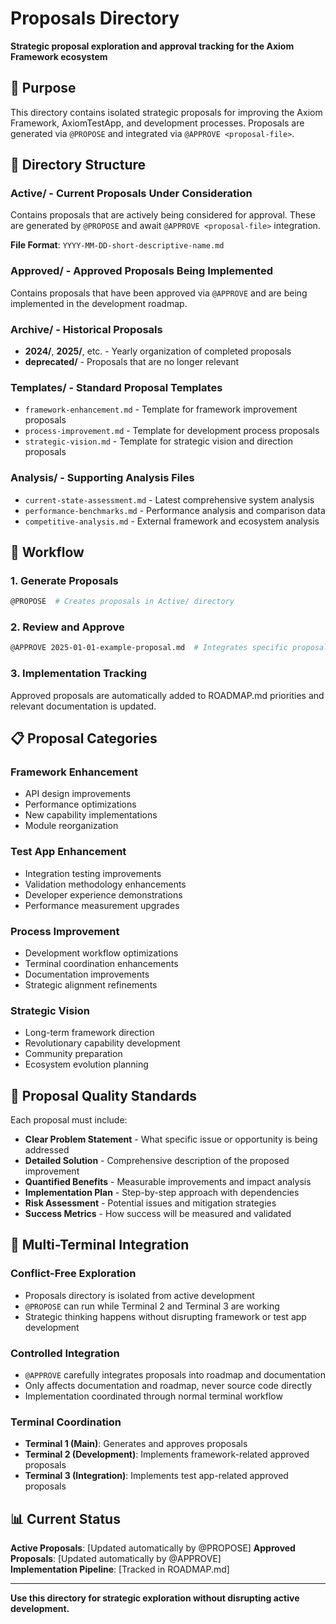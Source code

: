 # Proposals Directory

**Strategic proposal exploration and approval tracking for the Axiom Framework ecosystem**

## 🎯 Purpose

This directory contains isolated strategic proposals for improving the Axiom Framework, AxiomTestApp, and development processes. Proposals are generated via `@PROPOSE` and integrated via `@APPROVE <proposal-file>`.

## 📁 Directory Structure

### **Active/** - Current Proposals Under Consideration
Contains proposals that are actively being considered for approval. These are generated by `@PROPOSE` and await `@APPROVE <proposal-file>` integration.

**File Format**: `YYYY-MM-DD-short-descriptive-name.md`

### **Approved/** - Approved Proposals Being Implemented  
Contains proposals that have been approved via `@APPROVE` and are being implemented in the development roadmap.

### **Archive/** - Historical Proposals
- **2024/**, **2025/**, etc. - Yearly organization of completed proposals
- **deprecated/** - Proposals that are no longer relevant

### **Templates/** - Standard Proposal Templates
- `framework-enhancement.md` - Template for framework improvement proposals
- `process-improvement.md` - Template for development process proposals  
- `strategic-vision.md` - Template for strategic vision and direction proposals

### **Analysis/** - Supporting Analysis Files
- `current-state-assessment.md` - Latest comprehensive system analysis
- `performance-benchmarks.md` - Performance analysis and comparison data
- `competitive-analysis.md` - External framework and ecosystem analysis

## 🔄 Workflow

### **1. Generate Proposals**
```bash
@PROPOSE  # Creates proposals in Active/ directory
```

### **2. Review and Approve**
```bash
@APPROVE 2025-01-01-example-proposal.md  # Integrates specific proposal
```

### **3. Implementation Tracking**
Approved proposals are automatically added to ROADMAP.md priorities and relevant documentation is updated.

## 📋 Proposal Categories

### **Framework Enhancement**
- API design improvements
- Performance optimizations
- New capability implementations
- Module reorganization

### **Test App Enhancement**  
- Integration testing improvements
- Validation methodology enhancements
- Developer experience demonstrations
- Performance measurement upgrades

### **Process Improvement**
- Development workflow optimizations
- Terminal coordination enhancements
- Documentation improvements
- Strategic alignment refinements

### **Strategic Vision**
- Long-term framework direction
- Revolutionary capability development
- Community preparation
- Ecosystem evolution planning

## 🎯 Proposal Quality Standards

Each proposal must include:
- **Clear Problem Statement** - What specific issue or opportunity is being addressed
- **Detailed Solution** - Comprehensive description of the proposed improvement
- **Quantified Benefits** - Measurable improvements and impact analysis
- **Implementation Plan** - Step-by-step approach with dependencies
- **Risk Assessment** - Potential issues and mitigation strategies
- **Success Metrics** - How success will be measured and validated

## 🔄 Multi-Terminal Integration

### **Conflict-Free Exploration**
- Proposals directory is isolated from active development
- `@PROPOSE` can run while Terminal 2 and Terminal 3 are working
- Strategic thinking happens without disrupting framework or test app development

### **Controlled Integration** 
- `@APPROVE` carefully integrates proposals into roadmap and documentation
- Only affects documentation and roadmap, never source code directly
- Implementation coordinated through normal terminal workflow

### **Terminal Coordination**
- **Terminal 1 (Main)**: Generates and approves proposals
- **Terminal 2 (Development)**: Implements framework-related approved proposals  
- **Terminal 3 (Integration)**: Implements test app-related approved proposals

## 📊 Current Status

**Active Proposals**: [Updated automatically by @PROPOSE]
**Approved Proposals**: [Updated automatically by @APPROVE]  
**Implementation Pipeline**: [Tracked in ROADMAP.md]

---

**Use this directory for strategic exploration without disrupting active development.**